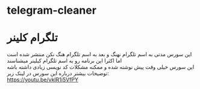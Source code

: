 # telegram-cleaner 
# تلگرام کلینر
این سورس مدتی به اسم تلگرام نهنگ و بعد به اسم تلگرام هنگ نکن منتشر شده است
<br>
اما اکثرا این برنامه رو به اسم تلگرام کیلینر میشناسند 
<br>
این سورس خیلی وقت پیش نوشته شده و ممکنه مشکلات کد نویسی زیادی داشته باشه
<br>
توضیحات بیشتر درباره این سورس در  لینک زیر:
<br>
https://youtu.be/vkIR1i5VfPY
